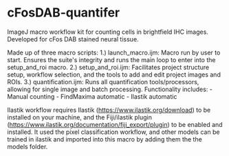 # cFosDAB-quantifer
ImageJ macro workflow kit for counting cells in brightfield IHC images. Developed for cFos DAB stained neural tissue.

Made up of three macro scripts:
1.) launch_macro.ijm: Macro run by user to start. Ensures the suite's integrity and runs the main loop to enter into the setup_and_roi macro.
2.) setup_and_roi.ijm: Facilitates project structure setup, workflow selection, and the tools to add and edit project images and ROIs.
3.) quantification.ijm: Runs all quantification tools/processors, allowing for single image and batch processing. Functionality includes: 
    - Manual counting
    - FindMaxima automatic
    - Ilastik automatic

Ilastik workflow requires Ilastik (https://www.ilastik.org/download) to be installed on your machine, and the Fiji/ilastik plugin (https://www.ilastik.org/documentation/fiji_export/plugin) to be enabled and installed. It used the pixel classification workflow, and other models can be trained in ilastik and imported into this macro by adding them the the models folder.
